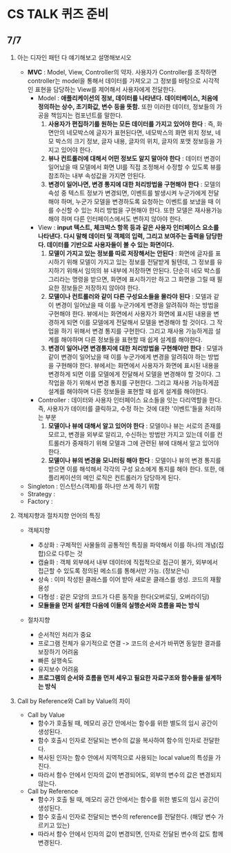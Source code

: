 # CS TALK 퀴즈 준비



## 7/7

1. 아는 디자인 패턴 다 얘기해보고 설명해보시오

   - __MVC__ : Model, View, Controller의 약자. 사용자가 Controller를 조작하면 controller는 model을 통해서 데이터를 가져오고 그 정보를 바탕으로 시각적인 표현을 담당하는 View를 제어해서 사용자에게 전달한다.
     - Model : __애플리케이션의 정보, 데이터를 나타낸다. 데이터베이스, 처음에 정의하는 상수, 초기화값, 변수 등을 뜻함.__ 또한 이러한 데이터, 정보들의 가공을 책임지는 컴포넌트를 말한다.
       1. __사용자가 편집하기를 원하는 모든 데이터를 가지고 있어야 한다__ : 즉, 화면안의 네모박스에 글자가 표현된다면, 네모박스의 화면 위치 정보, 네모 박스의 크기 정보, 글자 내용, 글자의 위치, 글자의 포맷 정보등을 가지고 있어야 한다.
       2. __뷰나 컨트롤러에 대해서 어떤 정보도 알지 말아야 한다__ : 데이터 변경이 일어났을 때 모델에서 화면 UI를 직접 조정해서 수정할 수 있도록 뷰를 참조하는 내부 속성값을 가지면 안된다.
       3. __변경이 일어나면, 변경 통지에 대한 처리방법을 구현해야 한다__ : 모델의 속성 중 텍스트 정보가 변경되면, 이벤트를 발생시켜 누군가에게 전달해야 하며, 누군가 모델을 변경하도록 요청하는 이벤트를 보냈을 때 이를 수신할 수 있는 처리 방법을 구현해야 한다. 또한 모델은 재사용가능해야 하며 다른 인터페이스에서도 변하지 않아야 한다.
     - View : __input 텍스트, 체크박스 항목 등과 같은 사용자 인터페이스 요소를 나타낸다. 다시 말해 데이터 및 객체의 입력, 그리고 보여주는 출력을 담당한다. 데이터를 기반으로 사용자들이 볼 수 있는 화면이다.__
       1. __모델이 가지고 있는 정보를 따로 저장해서는 안된다__ : 화면에 글자를 표시하기 위해 모델이 가지고 있는 정보를 전달받게 될텐데, 그 정보를 유지하기 위해서 임의의 뷰 내부에 저장하면 안된다. 단순히 네모 박스를 그리라는 명령을 받으면, 화면에 표시하기만 하고 그 화면을 그릴 때 필요한 정보들은 저장하지 않아야 한다.
       2. __모델이나 컨트롤러와 같이 다른 구성요소들을 몰라야 된다__ : 모델과 같이 변경이 일어났을 때 이를 누군가에게 변경을 알려줘야 하는 방법을 구현해야 한다. 뷰에서는 화면에서 사용자가 화면에 표시된 내용을 변경하게 되면 이를 모델에게 전달해서 모델을 변경해야 할 것이다. 그 작업을 하기 위해서 변경 통지를 구현한다. 그리고 재사용 가능하게끔 설계를 해야하며 다른 정보들을 표현할 때 쉽게 설계를 해야한다.
       3. __변경이 일어나면 변경통지에 대한 처리방법을 구현해야만 한다__ : 모델과 같이 변경이 일어났을 때 이를 누군가에게 변경을 알려줘야 하는 방법을 구현해야 한다. 뷰에서는 화면에서 사용자가 화면에 표시된 내용을 변경하게 되면 이를 모델에게 전달해서 모델을 변경해야 할 것이다. 그 작업을 하기 위해서 변경 통지를 구현한다. 그리고 재사용 가능하게끔 설계를 해야하며 다른 정보들을 표현할 때 쉽게 설계를 해야한다.
     - Controller : 데이터와 사용자 인터페이스 요소들을 잇는 다리역할을 한다. 즉, 사용자가 데이터를 클릭하고, 수정 하는 것에 대한 '이벤트'들을 처리하는 부분
       1. __모델이나 뷰에 대해서 알고 있어야 한다__ : 모델이나 뷰는 서로의 존재를 모르고, 변경을 외부로 알리고, 수신하는 방법만 가지고 있는데 이를 컨트롤러가 중재하기 위해 모델과 그에 관련된 뷰에 대해서 알고 있어야 한다.
       2. __모델이나 뷰의 변경을 모니터링 해야 한다__ : 모델이나 뷰의 변경 통지를 받으면 이를 해석해서 각각의 구성 요소에게 통지를 해야 한다. 또한, 애플리케이션의 메인 로직은 컨트롤러가 담당하게 된다.
   - Singleton : 인스턴스(객체)를 하나만 쓰게 하기 위함
   - Strategy :
   - Factory :

2. 객체지향과 절차지향 언어의 특징

   - 객체지향
     - 추상화 : 구체적인 사물들의 공통적인 특징을 파악해서 이를 하나의 개념(집합)으로 다루는 것
     - 캡슐화 : 객체 외부에서 내부 데이터에 직접적으로 접근이 불가, 외부에서 접근할 수 있도록 정의된 메소드를 통해서만 가능. (정보은닉)
     - 상속 : 이미 작성된 클래스를 이어 받아 새로운 클래스를 생성. 코드의 재활용성
     - 다형성 : 같은 모양의 코드가 다른 동작을 한다(오버로딩, 오버라이딩)
     - __모듈들을 먼저 설계한 다음에 이들의 실행순서와 흐름을 짜는 방식__

   - 절차지향
     - 순서적인 처리가 중요
     - 프로그램 전체가 유기적으로 연결 -> 코드의 순서가 바뀌면 동일한 결과를 보장하기 어려움
     - 빠른 실행속도
     - 유지보수 어려움
     - __프로그램의 순서와 흐름을 먼저 세우고 필요한 자료구조와 함수들을 설계하는 방식__

3. Call by Reference와 Call by Value의 차이

   - Call by Value
     - 함수가 호출될 때, 메모리 공간 안에서는 함수를 위한 별도의 임시 공간이 생성된다.
     - 함수 호출시 인자로 전달되는 변수의 값을 복사하여 함수의 인자로 전달한다.
     - 복사된 인자는 함수 안에서 지역적으로 사용되는 local value의 특성을 가진다.
     - 따라서 함수 안에서 인자의 값이 변경되어도, 외부의 변수의 값은 변경되지 않는다.
   - Call by Reference
     - 함수가 호출 될 때, 메모리 공간 안에서는 함수를 위한 별도의 임시 공간이 생성된다.
     - 함수 호출시 인자로 전달되는 변수의 reference를 전달한다. (해당 변수 가르키고 있는)
     - 따라서 함수 안에서 인자의 값이 변경되면, 인자로 전달된 변수의 값도 함께 변경된다.